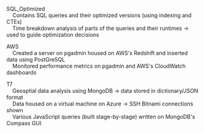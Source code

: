 SQL_Optimized <br />
&nbsp;&nbsp;&nbsp;&nbsp;Contains SQL queries and their optimized versions (using indexing and CTEs) <br />
&nbsp;&nbsp;&nbsp;&nbsp;Time breakdown analysis of parts of the queries and their runtimes -> used to guide optimization decisions  

AWS  
&nbsp;&nbsp;&nbsp;&nbsp;Created a server on pgadmin housed on AWS's Redshift and inserted data using PostGreSQL  
&nbsp;&nbsp;&nbsp;&nbsp;Monitored performance metrics on pgadmin and AWS's CloudWatch dashboards

T7  
&nbsp;&nbsp;&nbsp;&nbsp;Geosptial data analysis using MongoDB -> data stored in dictionary/JSON format  
&nbsp;&nbsp;&nbsp;&nbsp;Data housed on a virtual machine on Azure -> SSH Bitnami connections shown  
&nbsp;&nbsp;&nbsp;&nbsp;Various JavaScript queries (built stage-by-stage) written on MongoDB's Compass GUI  


